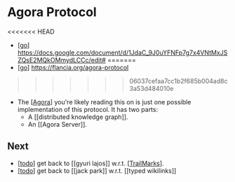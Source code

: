 # Agora Protocol
<<<<<<< HEAD
- [[go]] https://docs.google.com/document/d/1JdaC_9J0uYFNFp7g7x4VNtMxJSZQsE2MQkOMmydLCCc/edit#
=======
- [[go]] https://flancia.org/agora-protocol
>>>>>>> 06037cefaa7cc1b2f685b004ad8c3a53d484010e
- The [[Agora]] you're likely reading this on is just one possible implementation of this protocol. It has two parts:
  - A [[distributed knowledge graph]].
  - An [[Agora Server]].

## Next
- [[todo]] get back to [[gyuri lajos]] w.r.t. [[TrailMarks]].
- [[todo]] get back to [[jack park]] w.r.t. [[typed wikilinks]]

[//begin]: # "Autogenerated link references for markdown compatibility"
[go]: go "Go"
[agora]: agora "Agora"
[distributed-knowledge-graph]: distributed-knowledge-graph "Distributed Knowledge Graph"
[agora-server]: agora-server "Agora Server"
[todo]: todo "Todo"
[gyuri-lajos]: gyuri-lajos "Gyuri Lajos"
[trailmarks]: trailmarks "Trailmarks"
[jack-park]: jack-park "Jack Park"
[//end]: # "Autogenerated link references"